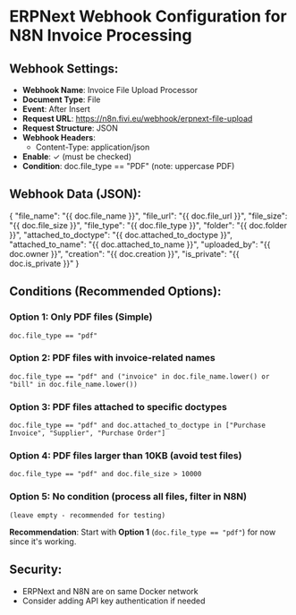 # ERPNext Webhook Configuration for N8N Invoice Processing

## Webhook Settings:
- **Webhook Name**: Invoice File Upload Processor
- **Document Type**: File
- **Event**: After Insert
- **Request URL**: https://n8n.fivi.eu/webhook/erpnext-file-upload
- **Request Structure**: JSON
- **Webhook Headers**: 
  - Content-Type: application/json
- **Enable**: ✓ (must be checked)
- **Condition**: doc.file_type == "PDF" (note: uppercase PDF)

## Webhook Data (JSON):
{
  "file_name": "{{ doc.file_name }}",
  "file_url": "{{ doc.file_url }}",
  "file_size": "{{ doc.file_size }}",
  "file_type": "{{ doc.file_type }}",
  "folder": "{{ doc.folder }}",
  "attached_to_doctype": "{{ doc.attached_to_doctype }}",
  "attached_to_name": "{{ doc.attached_to_name }}",
  "uploaded_by": "{{ doc.owner }}",
  "creation": "{{ doc.creation }}",
  "is_private": "{{ doc.is_private }}"
}

## Conditions (Recommended Options):

### Option 1: Only PDF files (Simple)
```
doc.file_type == "pdf"
```

### Option 2: PDF files with invoice-related names
```
doc.file_type == "pdf" and ("invoice" in doc.file_name.lower() or "bill" in doc.file_name.lower())
```

### Option 3: PDF files attached to specific doctypes
```
doc.file_type == "pdf" and doc.attached_to_doctype in ["Purchase Invoice", "Supplier", "Purchase Order"]
```

### Option 4: PDF files larger than 10KB (avoid test files)
```
doc.file_type == "pdf" and doc.file_size > 10000
```

### Option 5: No condition (process all files, filter in N8N)
```
(leave empty - recommended for testing)
```

**Recommendation**: Start with **Option 1** (`doc.file_type == "pdf"`) for now since it's working.

## Security:
- ERPNext and N8N are on same Docker network
- Consider adding API key authentication if needed
